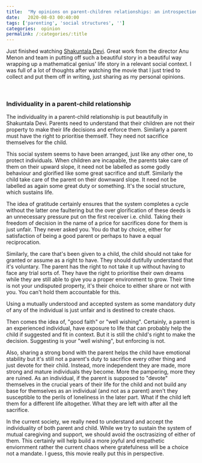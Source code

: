```yaml
---
title:  "My opinions on parent-children relationships: an introspection after Shakuntala Devi."
date:   2020-08-03 00:40:00
tags: ['parenting', 'social structures', '']
categories:  opinion
permalink: /:categories/:title
---
```


Just finished watching [Shakuntala Devi](https://www.primevideo.com/detail/Shakuntala-Devi/0MAWPX1M7RJE5WZ9FE5LRJ7NZE).
Great work from the director Anu Menon and team in putting off such a beautiful story in a beautiful way wrapping up a mathematical genius' life story in a relevant social context.
I was full of a lot of thoughts after watching the movie that I just tried to collect and put them off in writing, just sharing as my personal opinions.

<br>

### Individuality in a parent-child relationship
The individuality in a parent-child relationship is put beautifully in Shakuntala Devi.
Parents need to understand that their children are not their property to make their life decisions and enforce them. Similarly a parent must have the right to prioritise themself. They need not sacrifice themselves for the child.

This social system seems to have been arranged, just like any other one, to protect individuals. When children are incapable, the parents take care of them on their upward slope, it need not be labelled as some godly behaviour and glorified like some great sacrifice and stuff. Similarly the child take care of the parent on their downward slope. It need not be labelled as again some great duty or something. It's the social structure, which sustains life.

The idea of gratitude certainly ensures that the system completes a cycle without the latter one faultering but the over glorification of these deeds is an unnecessary pressure put on the first receiver i.e. child. Taking their freedom of decision in the name of a price for sacrifices done for them is just unfair. They never asked you. You do that by choice, either for satisfaction of being a good parent or perhaps to have a equal reciprocation.

Similarly, the care that's been given to a child, the child should not take for granted or assume as a right to have. They should dutifully understand that it's voluntary. The parent has the right to not take it up without having to face any trial sorts of. They have the right to prioritise their own dreams while they are still able to give you a proper environment to grow. Their time is not your undisputed property, it's their choice to either share or not with you. You can't hold them accountable for this.

Using a mutually understood and accepted system as some mandatory duty of any of the individual is just unfair and is destined to create chaos.

Then comes the idea of, "good faith" or "well wishing". Certainly, a parent is an experienced individual, have exposure to life that can probably help the child if suggested and fit in context. But it is still the child's right to make the decision. Suggesting is your "well wishing", but enforcing is not.

Also, sharing a strong bond with the parent helps the child have emotional stability but it's still not a parent's duty to sacrifice every other thing and just devote for their child. Instead, more independent they are made, more strong and mature individuals they become. More the pampering, more they are ruined.
As an individual, if the parent is supposed to "devote" themselves in the crucial years of their life for the child and not build any base for themselves as an individual (and not as a parent) aren't they susceptible to the perils of loneliness in the later part. What if the child left them for a different life altogether. What they are left with after all the sacrifice.

In the current society, we really need to understand and accept the individuality of both parent and child. While we try to sustain the system of mutual caregiving and support, we should avoid the osctrasizing of either of them. This certainly will help build a more joyful and empathetic enviornment rather the current chaos where gratefulness will be a choice not a mandate. I guess, this movie really put this in perspective.
